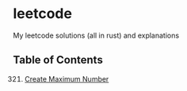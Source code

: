 # leetcode
My leetcode solutions (all in rust) and explanations


## Table of Contents

321. [Create Maximum Number](./321.create_maximum_number/README.md)

